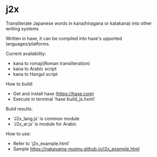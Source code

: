# j2x
Transliterate Japanese words in kana(hiragana or katakana) into other writing systems

  Written in haxe, it can be compiled into haxe's upported languages/platforms.

Current availability:
- kana to romaji(Roman transliteration)
- kana to Arabic script
- kana to Hangul script

How to build:
- Get and install haxe (https://haxe.com)
- Execute in terminal 'haxe build_js.hxml'

Build results:
- 'J2x_lang.js' is common module
- 'J2x_ar.js' is module for Arabic

How to use:
- Refer to 'j2x_example.html'
- Sample https://nakayama-muimu.github.io/j2x_example.html


